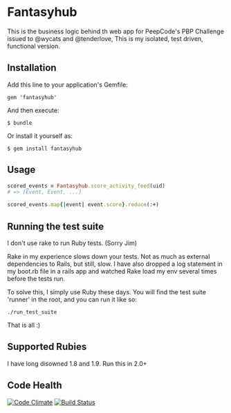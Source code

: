 # Fantasyhub

This is the business logic behind th web app for PeepCode's PBP Challenge issued to @wycats and @tenderlove, This is my isolated, test driven, functional version.

## Installation

Add this line to your application's Gemfile:

    gem 'fantasyhub'

And then execute:

    $ bundle

Or install it yourself as:

    $ gem install fantasyhub

## Usage

```ruby
scored_events = Fantasyhub.score_activity_feed(uid)
# => [Event, Event, ...]

scored_events.map{|event| event.score}.reduce(:+)
```

## Running the test suite

I don't use rake to run Ruby tests. (Sorry Jim)

Rake in my experience slows down your tests. Not as much as external dependencies to Rails, but still, slow. I have also dropped a log statement in my boot.rb file in a rails app and watched Rake load my env several times before the tests run.

To solve this, I simply use Ruby these days. You will find the test suite 'runner' in the root, and you can run it like so:

```
./run_test_suite
```

That is all :)

## Supported Rubies

I have long disowned 1.8 and 1.9. Run this in 2.0+


## Code Health

[![Code Climate](https://codeclimate.com/github/thatrubylove/fantasyhub.png)](https://codeclimate.com/github/thatrubylove/fantasyhub) [![Build Status](https://travis-ci.org/thatrubylove/fantasyhub.svg?branch=master)](https://travis-ci.org/thatrubylove/fantasyhub)
